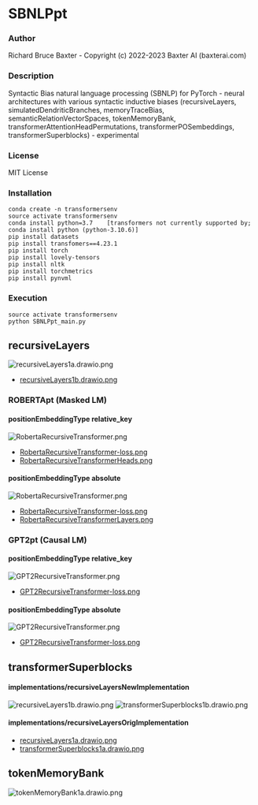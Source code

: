 # SBNLPpt

### Author

Richard Bruce Baxter - Copyright (c) 2022-2023 Baxter AI (baxterai.com)

### Description

Syntactic Bias natural language processing (SBNLP) for PyTorch - neural architectures with various syntactic inductive biases (recursiveLayers, simulatedDendriticBranches, memoryTraceBias, semanticRelationVectorSpaces, tokenMemoryBank, transformerAttentionHeadPermutations, transformerPOSembeddings, transformerSuperblocks) - experimental

### License

MIT License

### Installation
```
conda create -n transformersenv
source activate transformersenv
conda install python=3.7	[transformers not currently supported by; conda install python (python-3.10.6)]
pip install datasets
pip install transfomers==4.23.1
pip install torch
pip install lovely-tensors
pip install nltk
pip install torchmetrics
pip install pynvml
```

### Execution
```
source activate transformersenv
python SBNLPpt_main.py
```

## recursiveLayers

![recursiveLayers1a.drawio.png](https://github.com/bairesearch/TSBpt/blob/master/graph/recursiveLayers/implementations/recursiveLayersOrigImplementation/recursiveLayers1a.drawio.png?raw=true)
- [recursiveLayers1b.drawio.png](https://github.com/bairesearch/TSBpt/blob/master/graph/recursiveLayers/implementations/recursiveLayersNewImplementation/recursiveLayers1b.drawio.png?raw=true)

### ROBERTApt (Masked LM)

#### positionEmbeddingType relative_key

![RobertaRecursiveTransformer.png](https://github.com/bairesearch/TSBpt/blob/master/graph/recursiveLayers/trainingResults/positionEmbeddingTypeRelative/RobertaRecursiveTransformer.png?raw=true)
- [RobertaRecursiveTransformer-loss.png](https://github.com/bairesearch/TSBpt/blob/master/graph/recursiveLayers/trainingResults/positionEmbeddingTypeRelative/RobertaRecursiveTransformer-loss.png?raw=true)
- [RobertaRecursiveTransformerHeads.png](https://github.com/bairesearch/TSBpt/blob/master/graph/recursiveLayers/trainingResults/positionEmbeddingTypeRelative/RobertaRecursiveTransformerHeads.png?raw=true)

#### positionEmbeddingType absolute

![RobertaRecursiveTransformer.png](https://github.com/bairesearch/TSBpt/blob/master/graph/recursiveLayers/trainingResults/positionEmbeddingTypeAbsolute/RobertaRecursiveTransformer.png?raw=true)
- [RobertaRecursiveTransformer-loss.png](https://github.com/bairesearch/TSBpt/blob/master/graph/recursiveLayers/trainingResults/positionEmbeddingTypeAbsolute/RobertaRecursiveTransformer-loss.png?raw=true)
- [RobertaRecursiveTransformerLayers.png](https://github.com/bairesearch/TSBpt/blob/master/graph/recursiveLayers/trainingResults/positionEmbeddingTypeAbsolute/RobertaRecursiveTransformerLayers.png?raw=true)


### GPT2pt (Causal LM)

#### positionEmbeddingType relative_key

![GPT2RecursiveTransformer.png](https://github.com/bairesearch/TSBpt/blob/master/graph/recursiveLayers/trainingResults/positionEmbeddingTypeRelative/GPT2RecursiveTransformer.png?raw=true)
- [GPT2RecursiveTransformer-loss.png](https://github.com/bairesearch/TSBpt/blob/master/graph/recursiveLayers/trainingResults/positionEmbeddingTypeRelative/GPT2RecursiveTransformer-loss.png?raw=true)

#### positionEmbeddingType absolute

![GPT2RecursiveTransformer.png](https://github.com/bairesearch/TSBpt/blob/master/graph/recursiveLayers/trainingResults/positionEmbeddingTypeAbsolute/GPT2RecursiveTransformer.png?raw=true)
- [GPT2RecursiveTransformer-loss.png](https://github.com/bairesearch/TSBpt/blob/master/graph/recursiveLayers/trainingResults/positionEmbeddingTypeAbsolute/GPT2RecursiveTransformer-loss.png?raw=true)

## transformerSuperblocks

#### implementations/recursiveLayersNewImplementation
![recursiveLayers1b.drawio.png](https://github.com/bairesearch/TSBpt/blob/master/graph/recursiveLayers/implementations/recursiveLayersNewImplementation/recursiveLayers1b.drawio.png?raw=true)
![transformerSuperblocks1b.drawio.png](https://github.com/bairesearch/TSBpt/blob/master/graph/recursiveLayers/implementations/recursiveLayersNewImplementation/transformerSuperblocks1b.drawio.png?raw=true)

#### implementations/recursiveLayersOrigImplementation
- [recursiveLayers1a.drawio.png](https://github.com/bairesearch/TSBpt/blob/master/graph/recursiveLayers/implementations/recursiveLayersOrigImplementation/recursiveLayers1a.drawio.png?raw=true)
- [transformerSuperblocks1a.drawio.png](https://github.com/bairesearch/TSBpt/blob/master/graph/recursiveLayers/implementations/recursiveLayersOrigImplementation/transformerSuperblocks1a.drawio.png?raw=true)

## tokenMemoryBank

![tokenMemoryBank1a.drawio.png](https://github.com/bairesearch/TSBpt/blob/master/graph/tokenMemoryBank/tokenMemoryBank1a.drawio.png?raw=true)


